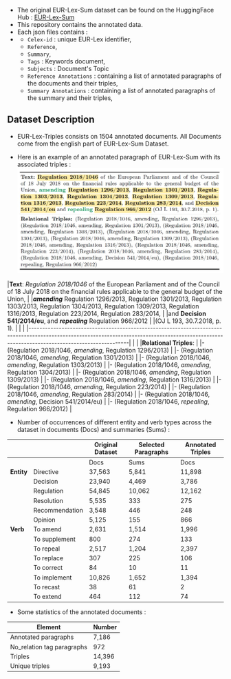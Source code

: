 * The original EUR-Lex-Sum dataset can be found on the HuggingFace Hub : [EUR-Lex-Sum](https://huggingface.co/datasets/dennlinger/eur-lex-sum)
* This repository contains the annotated data.
* Each json files contains :
* * `Celex-id` : unique EUR-Lex identifier,
  * `Reference`,
  * `Summary`,
  * `Tags` : Keywords document,
  * `Subjects` : Document's Topic
  * `Reference Annotations` : containing a list of annotated paragraphs of the documents and their triples,
  * `Summary Annotations` : containing a list of annotated paragraphs of the summary and their triples,
## Dataset Description
* EUR-Lex-Triples consists on 1504 annotated documents. All Documents come from the english part of EUR-Lex-Sum Dataset.

* Here is an example of an annotated paragraph of EUR-Lex-Sum with its associated triples : ![Here is an example of EUR-Lex-Triples](../Figures/EUR-Lex-Triples-Examples.jpg)
  
|**Text**: *Regulation 2018/1046* of the European Parliament and of the Council  of 18 July 2018 on the financial rules applicable to the general budget of the Union,                           |
|**_amending_** Regulation 1296/2013, Regulation 1301/2013, Regulation 1303/2013, Regulation 1304/2013, Regulation 1309/2013, Regulation 1316/2013, Regulation 223/2014, Regulation 283/2014,    |
|and **Decision 541/2014/eu**, and **_repealing_** Regulation 966/2012                                                                                                                           |
|(OJ L 193, 30.7.2018, p. 1).                                                                                                                                                                    |
|                                                                                                                                                                                                |
|------------------------------------------------------------------------------------------------------------------------------------------------------------------------------------------------|
|                                                                                                                                                                                                |
|**Relational Triples**:                                                                                                                                                                         |
|- (Regulation 2018/1046, *amending*, Regulation 1296/2013)                                                                                                                                      |
|- (Regulation 2018/1046, *amending*, Regulation 1301/2013)                                                                                                                                      |
|- (Regulation 2018/1046, *amending*, Regulation 1303/2013)                                                                                                                                      |
|- (Regulation 2018/1046, *amending*, Regulation 1304/2013)                                                                                                                                      |
|- (Regulation 2018/1046, *amending*, Regulation 1309/2013)                                                                                                                                      |
|- (Regulation 2018/1046, *amending*, Regulation 1316/2013)                                                                                                                                      |
|- (Regulation 2018/1046, *amending*, Regulation 223/2014)                                                                                                                                       |
|- (Regulation 2018/1046, *amending*, Regulation 283/2014)                                                                                                                                       |
|- (Regulation 2018/1046, *amending*, Decision 541/2014/eu)                                                                                                                                      |
|- (Regulation 2018/1046, *repealing*, Regulation 966/2012)                                                                                                                                      |


* Number of occurrences of different entity and verb types across the dataset in documents (Docs) and summaries (Sums) :
  
|                      |                  | Original Dataset     | Selected Paragraphs   | Annotated Triples      |
|----------------------|------------------|----------------------|------------------------|-----------------------|
|                      |                  | Docs     | Sums       | Docs     | Sums       | Docs     | Sums       |
| **Entity**           | Directive        | 37,563   | 5,841      | 11,898   | 2,448      | 6,720    | 2,501      |
|                      | Decision         | 23,940   | 4,469      | 3,786    | 885        | 1,329    | 854        |
|                      | Regulation       | 54,845   | 10,062     | 12,162   | 4,959      | 11,023   | 6,263      |
|                      | Resolution       | 5,535    | 333        | 275      | 30         | 18       | 12         |
|                      | Recommendation   | 3,548    | 446        | 248      | 5          | 40       | 4          |
|                      | Opinion          | 5,125    | 155        | 866      | 4          | 39       | 3          |
| **Verb**             | To amend         | 2,631    | 1,514      | 1,996    | 1,056      | 5,032    | 2,366      |
|                      | To supplement    | 800      | 274        | 133      | 208        | 85       | 195        |
|                      | To repeal        | 2,517    | 1,204      | 2,397    | 1,036      | 4,021    | 1,872      |
|                      | To replace       | 307      | 225        | 106      | 105        | 152      | 213        |
|                      | To correct       | 84       | 10         | 11       | 4          | 5        | 4          |
|                      | To implement     | 10,826   | 1,652      | 1,394    | 698        | 281      | 158        |
|                      | To recast        | 38       | 61         | 2        | 6          | 5        | 5          |
|                      | To extend        | 464      | 112        | 74       | 15         | 2        | 0          |


* Some statistics of the annotated documents :

| Element                     | Number |
|-----------------------------|---------|
| Annotated paragraphs        | 7,186   |
| No_relation tag paragraphs  | 972     |
| Triples                     | 14,396  |
| Unique triples              | 9,193   |

